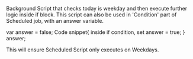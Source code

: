 Background Script that checks today is weekday and then execute further logic inside if block.
This script can also be used in 'Condition' part of Scheduled job, with an answer variable.

var answer = false;
Code snippet{ inside if condition, set answer = true; }
answer;

This will ensure Scheduled Script only executes on Weekdays.
